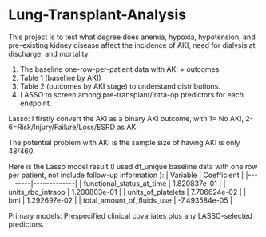 # Lung-Transplant-Analysis
This project is to test what degree does anemia, hypoxia, hypotension, and pre-existing kidney disease affect the incidence of AKI, need for dialysis at discharge, and mortality.

1. The baseline one-row-per-patient data with AKI + outcomes.
2. Table 1 (baseline by AKI)
3. Table 2 (outcomes by AKI stage) to understand distributions.
4. LASSO to screen among pre-transplant/intra-op predictors for each endpoint.

Lasso: 
I firstly convert the AKI as a binary AKI outcome, with 1= No AKI, 2-6=Risk/Injury/Failure/Loss/ESRD as AKI

The potential problem with AKI is the sample size of having AKI is only 48/460. 

Here is the Lasso model result (I used dt_unique baseline data with one row per patient, not include follow-up information ): 
| Variable | Coefficient |
|----------|-------------|
| functional_status_at_time | 1.820837e-01 |
| units_rbc_intraop | 1.200803e-01 |
| units_of_platelets | 7.706624e-02 |
| bmi | 1.292697e-02 |
| total_amount_of_fluids_use | -7.493584e-05 |

Primary models: Prespecified clinical covariates plus any LASSO-selected predictors.

